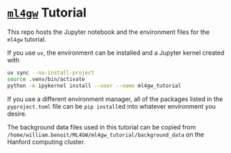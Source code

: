 # [`ml4gw`](https://github.com/ML4GW/ml4gw) Tutorial

This repo hosts the Jupyter notebook and the environment files for the `ml4gw` tutorial.

If you use `uv`, the environment can be installed and a Jupyter kernel created with
```bash
uv sync --no-install-project
source .venv/bin/activate
python -m ipykernel install --user --name ml4gw_tutorial
```

If you use a different environment manager, all of the packages listed in the `pyproject.toml` file can be `pip install`ed into whatever environment you desire.

The background data files used in this tutorial can be copied from `/home/william.benoit/ML4GW/ml4gw_tutorial/background_data` on the Hanford computing cluster.
